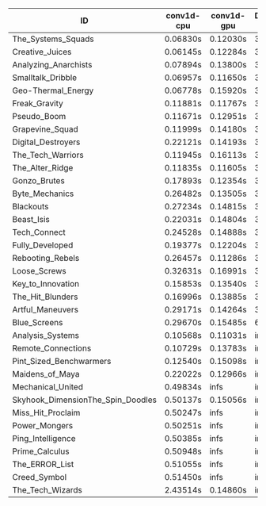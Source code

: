 |ID|conv1d-cpu|conv1d-gpu|DWSPConv2D-gpu|gemm-gpu|avg|
|-|-|-|-|-|-|
|The_Systems_Squads|0.06830s|0.12030s|3.07493s|1.87020s|1.28343s|
|Creative_Juices|0.06145s|0.12284s|3.10787s|1.87160s|1.29094s|
|Analyzing_Anarchists|0.07894s|0.13800s|3.08953s|1.93997s|1.31161s|
|Smalltalk_Dribble|0.06957s|0.11650s|3.14942s|1.91316s|1.31216s|
|Geo-Thermal_Energy|0.06778s|0.15920s|3.15635s|1.87870s|1.31551s|
|Freak_Gravity|0.11881s|0.11767s|3.14006s|1.91739s|1.32348s|
|Pseudo_Boom|0.11671s|0.12951s|3.14944s|1.91121s|1.32672s|
|Grapevine_Squad|0.11999s|0.14180s|3.14302s|1.90802s|1.32821s|
|Digital_Destroyers|0.22121s|0.14193s|3.08907s|1.91682s|1.34226s|
|The_Tech_Warriors|0.11945s|0.16113s|3.18516s|1.93293s|1.34967s|
|The_Alter_Ridge|0.11835s|0.11605s|3.30255s|1.92462s|1.36539s|
|Gonzo_Brutes|0.17893s|0.12354s|3.27916s|1.96475s|1.38659s|
|Byte_Mechanics|0.26482s|0.13505s|3.16266s|1.98679s|1.38733s|
|Blackouts|0.27234s|0.14815s|3.11936s|2.05362s|1.39837s|
|Beast_Isis|0.22031s|0.14804s|3.13408s|2.09290s|1.39883s|
|Tech_Connect|0.24528s|0.14888s|3.26448s|2.10384s|1.44062s|
|Fully_Developed|0.19377s|0.12204s|3.08397s|2.39197s|1.44794s|
|Rebooting_Rebels|0.26457s|0.11286s|3.13655s|2.65625s|1.54256s|
|Loose_Screws|0.32631s|0.16991s|3.20186s|2.57996s|1.56951s|
|Key_to_Innovation|0.15853s|0.13540s|3.32795s|2.67529s|1.57429s|
|The_Hit_Blunders|0.16996s|0.13885s|3.20441s|2.83117s|1.58610s|
|Artful_Maneuvers|0.29171s|0.14264s|3.96825s|2.70827s|1.77772s|
|Blue_Screens|0.29670s|0.15485s|6.11997s|2.64237s|2.30347s|
|Analysis_Systems|0.10568s|0.11031s|infs|infs|infs|
|Remote_Connections|0.10729s|0.13783s|infs|2.04484s|infs|
|Pint_Sized_Benchwarmers|0.12540s|0.15098s|infs|1.96315s|infs|
|Maidens_of_Maya|0.22022s|0.12966s|infs|infs|infs|
|Mechanical_United|0.49834s|infs|infs|4.61657s|infs|
|Skyhook_DimensionThe_Spin_Doodles|0.50137s|0.15056s|infs|infs|infs|
|Miss_Hit_Proclaim|0.50247s|infs|infs|4.66396s|infs|
|Power_Mongers|0.50251s|infs|infs|4.66088s|infs|
|Ping_Intelligence|0.50385s|infs|infs|4.68472s|infs|
|Prime_Calculus|0.50948s|infs|infs|4.62054s|infs|
|The_ERROR_List|0.51055s|infs|infs|4.67987s|infs|
|Creed_Symbol|0.51450s|infs|infs|4.60613s|infs|
|The_Tech_Wizards|2.43514s|0.14860s|infs|4.63961s|infs|
